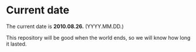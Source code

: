 # Current date

The current date is **2010.08.26.** (YYYY.MM.DD.)

This repository will be good when the world ends, so we will know how long it lasted.